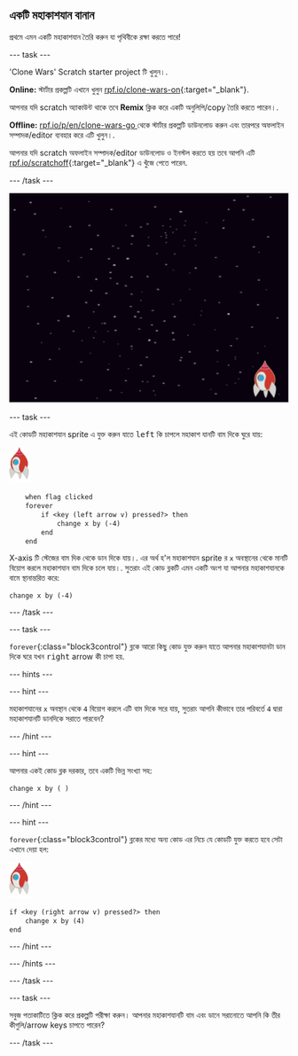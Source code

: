## একটি মহাকাশযান বানান

প্রথমে এমন একটি মহাকাশযান তৈরি করুন যা পৃথিবীকে রক্ষা করতে পারে!

\--- task \---

'Clone Wars' Scratch starter project টি খুলুন।.

**Online:** স্টার্টার প্রকল্পটি এখানে খুলুন [rpf.io/clone-wars-on](http://rpf.io/clone-wars-on){:target="_blank"}.

আপনার যদি scratch অ্যাকাউন্ট থাকে তবে **Remix** ক্লিক করে একটি অনুলিপি/copy তৈরি করতে পারেন।.

**Offline:** [ rpf.io/p/en/clone-wars-go ](http://rpf.io/p/en/clone-wars-go) থেকে স্টার্টার প্রকল্পটি ডাউনলোড করুন এবং তারপরে অফলাইন সম্পাদক/editor ব্যবহার করে এটি খুলুন।.

আপনার যদি scratch অফলাইন সম্পাদক/editor ডাউনলোড ও ইনস্টল করতে হয় তবে আপনি এটি [rpf.io/scratchoff](https://rpf.io/scratchoff){:target="_blank"} এ খুঁজে পেতে পারেন.

\--- /task \---

![starter project](images/starter-project.png)

\--- task \---

এই কোডটি মহাকাশযান sprite এ যুক্ত করুন যাতে <kbd>left</kbd> কি চাপলে মহাকাশ যানটি বাম দিকে ঘুরে যায়:

![rocket sprite](images/rocket-sprite.png)

```blocks3
    when flag clicked
    forever
        if <key (left arrow v) pressed?> then
            change x by (-4)
        end
    end
```

X-axis টি স্টেজের বাম দিক থেকে ডান দিকে যায়।. এর অর্থ হ'ল মহাকাশযান sprite র ` x ` অবস্থানের থেকে মানটি বিয়োগ করলে মহাকাশযান বাম দিকে চলে যায়।. সুতরাং এই কোড ব্লকটি এমন একটি অংশ যা আপনার মহাকাশযানকে বামে স্থানান্তরিত করে:

```blocks3
change x by (-4)
```

\--- /task \---

\--- task \---

`forever`{:class="block3control"} ব্লকে আরো কিছু কোড যুক্ত করুন যাতে আপনার মহাকাশযানটা ডান দিকে ঘরে যখন <kbd>right</kbd> arrow কী চাপা হয়.

\--- hints \---

\--- hint \---

মহাকাশযানের ` x ` অবস্থান থেকে ` 4 ` বিয়োগ করলে এটি বাম দিকে সরে যায়, সুতরাং আপনি কীভাবে তার পরিবর্তে ` 4 ` দ্বারা মহাকাশযানটি ডানদিকে সরাতে পারবেন?

\--- /hint \---

\--- hint \---

আপনার একই কোড ব্লক দরকার, তবে একটি ভিন্ন সংখ্যা সহ:

```blocks3
change x by ( )
```

\--- /hint \---

\--- hint \---

`forever`{:class="block3control"} ব্লকের মধ্যে অন্য কোড এর নিচে যে কোডটি যুক্ত করতে হবে সেটা এখানে দেয়া হল:

![rocket sprite](images/rocket-sprite.png)

```blocks3
if <key (right arrow v) pressed?> then
    change x by (4)
end
```

\--- /hint \---

\--- /hints \---

\--- /task \---

\--- task \---

সবুজ পতাকাটিতে ক্লিক করে প্রকল্পটি পরীক্ষা করুন। আপনার মহাকাশযানটি বাম এবং ডানে সরানোতে আপনি কি তীর কীগুলি/arrow keys চাপতে পারেন?

\--- /task \---